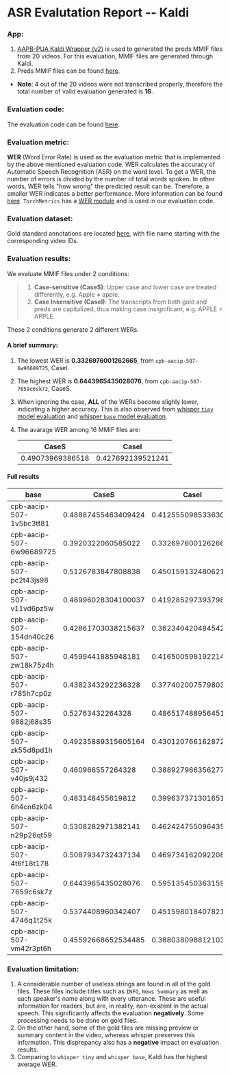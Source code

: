 # ASR Evalutation Report -- Kaldi

### App:
1. [AAPB-PUA Kaldi Wrapper (v2)](https://github.com/clamsproject/app-aapb-pua-kaldi-wrapper/tree/bc7209a0b548c87878948ed5b820fd74c1c7819a) is used to generated the preds MMIF files from 20 videos. For this evaluation, MMIF files are generated through Kaldi. 
2. Preds MMIF files can be found [here](https://github.com/clamsproject/aapb-evaluations/tree/c581728ff6703856c687159fd2d3829f77f127dc/asr_eval/preds%40aapb-pua-kaldi-wrapper%40aapb-collaboration-21).
* **Note**: 4 out of the 20 videos were not transcribed properly, therefore the total number of valid evaluation generated is **16**.

### Evaluation code: 
The evaluation code can be found [here](https://github.com/clamsproject/aapb-evaluations/tree/db6bbb4598a845ea9fba1168ab9ed2f3d15411df/asr_eval).

### Evaluation metric: 
**WER** (Word Error Rate) is used as the evaluation metric that is implemented by the above mentioned evaluation code. WER calculates the accuracy of Automatic Speech Recognition (ASR) on the word level. To get a WER, the number of errors is divided by the number of total words spoken. In other words, WER tells "how wrong" the predicted result can be. Therefore, a smaller WER indicates a better performance. More information can be found [here](https://en.wikipedia.org/wiki/Word_error_rate).
`TorchMetrics` has a [WER module](https://torchmetrics.readthedocs.io/en/stable/text/word_error_rate.html) and is used in our evaluation code.

### Evaluation dataset: 
Gold standard annotations are located [here](https://github.com/clamsproject/aapb-collaboration/tree/89b8b123abbd4a9a67c525cc480173b52e0d05f0/21), with file name starting with the corresponding video IDs.

### Evaluation results: 
We evaluate MMIF files under 2 conditions:
>1. **Case-sensitive (CaseS)**: Upper case and lower case are treated differently, e.g. Apple ≠ apple. 
>2. **Case Insensitive (CaseI)**: The transcripts from both gold and preds are capitalized, thus making case insignificant, e.g. APPLE = APPLE.

These 2 conditions generate 2 different WERs.

#### A brief summary:
1. The lowest WER is **0.3326976001262665**, from `cpb-aacip-507-6w96689725`, CaseI.
2. The highest WER is **0.6443965435028076**, from `cpb-aacip-507-7659c6sk7z`, CaseS. 
3. When ignoring the case, **ALL** of the WERs become slighly lower, indicating a higher accuracy. This is also observed from [whisper `tiny` model evaluation](https://github.com/clamsproject/aapb-evaluations/blob/main/asr_eval/report-20230725-preds%40whisper-wrapper-tiny%40aapb-collaboration-21.md) and [whisper `base` model evaluation](https://github.com/clamsproject/aapb-evaluations/blob/main/asr_eval/report-20230726-preds%40whisper-wrapper-base%40aapb-collaboration-21.md).
4. The avarage WER among 16 MMIF files are:
   
    | CaseS | CaseI |
    | :---: | :---: |
    | 0.49073969386518| 0.427692139521241 | 

#### Full results
| base | CaseS | CaseI |
| --- | --- | --- |
| cpb-aacip-507-1v5bc3tf81 | 0.48887455463409424 | 0.41255509853363037 |
| cpb-aacip-507-6w96689725 | 0.3920322060585022 | 0.3326976001262665 |
| cpb-aacip-507-pc2t43js98 | 0.5126783847808838 | 0.45015913248062134 |
| cpb-aacip-507-v11vd6pz5w | 0.48996028304100037 | 0.41928529739379883 |
| cpb-aacip-507-154dn40c26 | 0.42861703038215637 | 0.36234042048454285 |
| cpb-aacip-507-zw18k75z4h | 0.4599441885948181 | 0.41650059819221497 |
| cpb-aacip-507-r785h7cp0z | 0.4382343292236328 | 0.37740200757980347 |
| cpb-aacip-507-9882j68s35 | 0.52763432264328 | 0.4865174889564514 |
| cpb-aacip-507-zk55d8pd1h | 0.49235889315605164 | 0.4301207661628723 |
| cpb-aacip-507-v40js9j432 | 0.460966557264328 | 0.38892796635627747 |
| cpb-aacip-507-6h4cn6zk04 | 0.483148455619812 | 0.399637371301651 |
| cpb-aacip-507-n29p26qt59 | 0.5308282971382141 | 0.46242475509643555 |
| cpb-aacip-507-4t6f18t178 | 0.5087934732437134 | 0.46973416209220886 |
| cpb-aacip-507-7659c6sk7z | 0.6443965435028076 | 0.5951354503631592 |
| cpb-aacip-507-4746q1t25k | 0.5374408960342407 | 0.45159801840782166 |
| cpb-aacip-507-vm42r3pt6h | 0.45592668652534485 | 0.38803809881210327 |



### Evaluation limitation: 
1. A considerable number of useless strings are found in all of the gold files. These files include titles such as `INFO`, `News Summary` as well as each speaker's name along with every utterance. These are useful information for readers, but are, in reality, non-existent in the actual speech. This significantly affects the evaluation **negatively**. Some processing needs to be done on gold files.
2. On the other hand, some of the gold files are missing preview or summary content in the video, whereas whisper preserves this information. This disprepancy also has a **negative** impact on evaluation results. 
3. Comparing to `whisper tiny` and `whisper base`, Kaldi has the highest average WER.
